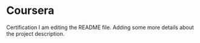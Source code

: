 # Coursera
Certification
I am editing the README file. Adding some more details about the project description.
